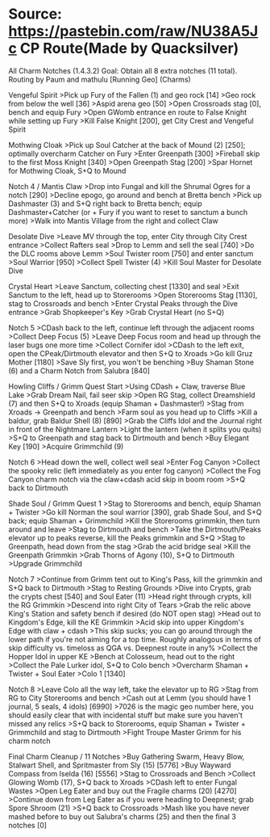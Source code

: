 Source: https://pastebin.com/raw/NU38A5Jc
CP Route(Made by Quacksilver)
===

All Charm Notches (1.4.3.2)
Goal: Obtain all 8 extra notches (11 total).
Routing by Paum and mathulu
[Running Geo] (Charms)

Vengeful Spirit
	>Pick up Fury of the Fallen (1) and geo rock [14]
	>Geo rock from below the well [36]
	>Aspid arena geo [50]
	>Open Crossroads stag [0], bench and equip Fury
	>Open GWomb entrance en route to False Knight while setting up Fury
	>Kill False Knight [200], get City Crest and Vengeful Spirit

Mothwing Cloak
	>Pick up Soul Catcher at the back of Mound (2) [250]; optimally overcharm Catcher on Fury
	>Enter Greenpath [300]
	>Fireball skip to the first Moss Knight [340]
	>Open Greenpath Stag [200]
	>Spar Hornet for Mothwing Cloak, S+Q to Mound

Notch 4 / Mantis Claw
	>Drop into Fungal and kill the Shrumal Ogres for a notch [290]
	>Decline epogo, go around and bench at Bretta bench
	>Pick up Dashmaster (3) and S+Q right back to Bretta bench; equip Dashmaster+Catcher (or + Fury if you want to reset to sanctum a bunch more)
	>Walk into Mantis Village from the right and collect Claw

Desolate Dive
	>Leave MV through the top, enter City through City Crest entrance
	>Collect Rafters seal
	>Drop to Lemm and sell the seal [740]
	>Do the DLC rooms above Lemm
	>Soul Twister room [750] and enter sanctum
	>Soul Warrior [950]
	>Collect Spell Twister (4)
	>Kill Soul Master for Desolate Dive

Crystal Heart
	>Leave Sanctum, collecting chest [1330] and seal
	>Exit Sanctum to the left, head up to Storerooms
	>Open Storerooms Stag [1130], stag to Crossroads and bench
	>Enter Crystal Peaks through the Dive entrance
	>Grab Shopkeeper's Key
	>Grab Crystal Heart (no S+Q)

Notch 5
	>CDash back to the left, continue left through the adjacent rooms
	>Collect Deep Focus (5)
	>Leave Deep Focus room and head up through the laser bugs one more time
	>Collect Cornifer idol
	>CDash to the left exit, open the CPeak/Dirtmouth elevator and then S+Q to Xroads
	>Go kill Gruz Mother [1180]
	>Save Sly first, you won't be benching
	>Buy Shaman Stone (6) and a Charm Notch from Salubra [840]

Howling Cliffs / Grimm Quest Start
	>Using CDash + Claw, traverse Blue Lake
	>Grab Dream Nail, fail seer skip
	>Open RG Stag, collect Dreamshield (7) and then S+Q to Xroads (equip Shaman + Dashmaster!)
	>Stag from Xroads -> Greenpath and bench
	>Farm soul as you head up to Cliffs
	>Kill a baldur, grab Baldur Shell (8) [890]
	>Grab the Cliffs Idol and the Journal right in front of the Nightmare Lantern
	>Light the lantern (when it splits you quits)
	>S+Q to Greenpath and stag back to Dirtmouth and bench
	>Buy Elegant Key [190]
	>Acquire Grimmchild (9)

Notch 6
	>Head down the well, collect well seal
	>Enter Fog Canyon
	>Collect the spooky relic (left immediately as you enter fog canyon)
	>Collect the Fog Canyon charm notch via the claw+cdash acid skip in boom room
	>S+Q back to Dirtmouth

Shade Soul / Grimm Quest 1
	>Stag to Storerooms and bench, equip Shaman + Twister
	>Go kill Norman the soul warrior [390], grab Shade Soul, and S+Q back; equip Shaman + Grimmchild
	>Kill the Storerooms grimmkin, then turn around and leave
	>Stag to Dirtmouth and bench
	>Take the Dirtmouth/Peaks elevator up to peaks reverse, kill the Peaks grimmkin and S+Q
	>Stag to Greenpath, head down from the stag
	>Grab the acid bridge seal
	>Kill the Greenpath Grimmkin
	>Grab Thorns of Agony (10), S+Q to Dirtmouth
	>Upgrade Grimmchild

Notch 7
	>Continue from Grimm tent out to King's Pass, kill the grimmkin and S+Q back to Dirtmouth
	>Stag to Resting Grounds
	>Dive into Crypts, grab the crypts chest [540] and Soul Eater (11)
	>Head right through crypts, kill the RG Grimmkin
	>Descend into right City of Tears
	>Grab the relic above King's Station and safety bench if desired (do NOT open stag)
	>Head out to Kingdom's Edge, kill the KE Grimmkin
	>Acid skip into upper Kingdom's Edge with claw + cdash
		>This skip sucks; you can go around through the lower path if you're not aiming for a top time. Roughly analogous in terms of skip difficulty vs. timeloss as QGA vs. Deepnest route in any%
	>Collect the Hopper Idol in upper KE
	>Bench at Colosseum, head out to the right
	>Collect the Pale Lurker idol, S+Q to Colo bench
	>Overcharm Shaman + Twister + Soul Eater
	>Colo 1 [1340]

Notch 8
	>Leave Colo all the way left, take the elevator up to RG
	>Stag from RG to City Storerooms and bench
	>Cash out at Lemm (you should have 1 journal, 5 seals, 4 idols) [6990]
		>7026 is the magic geo number here, you should easily clear that with incidental stuff but make sure you haven't missed any relics
	>S+Q back to Storerooms, equip Shaman + Twister + Grimmchild and stag to Dirtmouth
	>Fight Troupe Master Grimm for his charm notch

Final Charm Cleanup / 11 Notches
	>Buy Gathering Swarm, Heavy Blow, Stalwart Shell, and Spritmaster from Sly (15) [5776]
	>Buy Wayward Compass from Iselda (16) [5556]
	>Stag to Crossroads and Bench
	>Collect Glowing Womb (17), S+Q back to Xroads
	>CDash left to enter Fungal Wastes
	>Open Leg Eater and buy out the Fragile charms (20) [4270]
	>Continue down from Leg Eater as if you were heading to Deepnest; grab Spore Shroom (21)
	>S+Q back to Crossroads
	>Mash like you have never mashed before to buy out Salubra's charms (25) and then the final 3 notches [0]
	